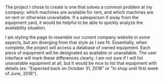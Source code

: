 The project I chose to create is one that solves a common problem at my company: which machines are available for rent, and which machines are on rent or otherwise unavailable. If a salesperson if away from the equipment yard, it would be helpful to be able to quickly analyze the availability situation.

I am styling the page to resemble our current company website in some aspects, but am diverging from that style as I see fit. Essentially, when complete, the project will access a database of owned equipment. Each piece of equipment will be designated as available or unavailable. The user interface will mark these differences clearly. I am not sure if I will list unavailable equipment at all, but it would be nice to list that equipment with details (ex: "Expected back on October 31, 2018" or "In shop until first week of June, 2018"). 
